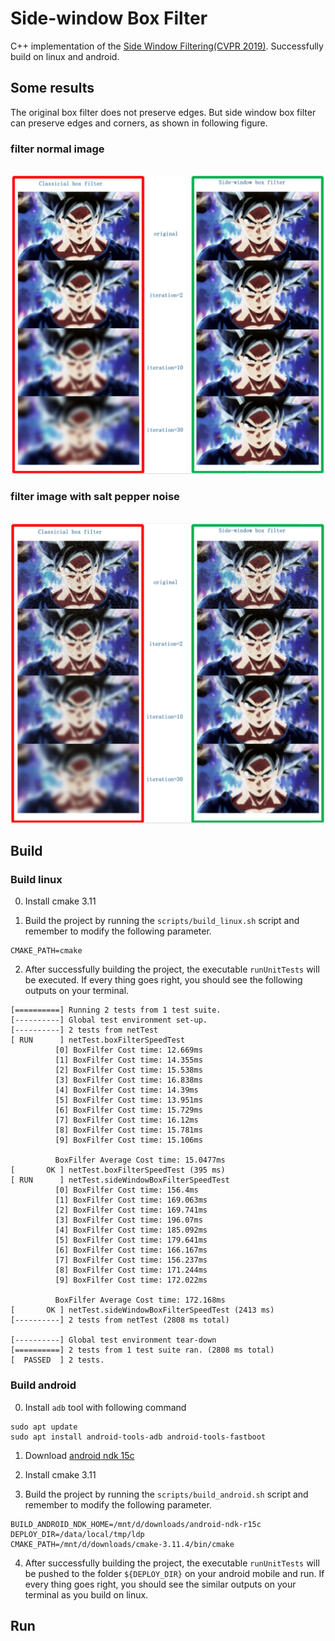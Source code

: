 # Side-window Box Filter

C++ implementation of the [Side Window Filtering(CVPR 2019)](https://github.com/YuanhaoGong/SideWindowFilter). Successfully build on linux and android.

## Some results
The original box filter does not preserve edges. But side window box filter can preserve edges and corners, as shown in following figure. 

### filter normal image
<div align='center'>
  <img src='results/org_compare.png'>
</div>

### filter image with salt pepper noise
<div align='center'>
  <img src='results/pepper_compare.png'>
</div>

## Build

### Build linux
0. Install cmake 3.11

1. Build the project by running the `scripts/build_linux.sh` script and remember to modify the following parameter.

```
CMAKE_PATH=cmake
```

2. After successfully building the project, the executable `runUnitTests` will be executed. If every thing goes right, you should see the following outputs on your terminal.

```
[==========] Running 2 tests from 1 test suite.
[----------] Global test environment set-up.
[----------] 2 tests from netTest
[ RUN      ] netTest.boxFilterSpeedTest
          [0] BoxFilfer Cost time: 12.669ms
          [1] BoxFilfer Cost time: 14.355ms
          [2] BoxFilfer Cost time: 15.538ms
          [3] BoxFilfer Cost time: 16.838ms
          [4] BoxFilfer Cost time: 14.39ms
          [5] BoxFilfer Cost time: 13.951ms
          [6] BoxFilfer Cost time: 15.729ms
          [7] BoxFilfer Cost time: 16.12ms
          [8] BoxFilfer Cost time: 15.781ms
          [9] BoxFilfer Cost time: 15.106ms

          BoxFilfer Average Cost time: 15.0477ms
[       OK ] netTest.boxFilterSpeedTest (395 ms)
[ RUN      ] netTest.sideWindowBoxFilterSpeedTest
          [0] BoxFilfer Cost time: 156.4ms
          [1] BoxFilfer Cost time: 169.063ms
          [2] BoxFilfer Cost time: 169.741ms
          [3] BoxFilfer Cost time: 196.07ms
          [4] BoxFilfer Cost time: 185.092ms
          [5] BoxFilfer Cost time: 179.641ms
          [6] BoxFilfer Cost time: 166.167ms
          [7] BoxFilfer Cost time: 156.237ms
          [8] BoxFilfer Cost time: 171.244ms
          [9] BoxFilfer Cost time: 172.022ms

          BoxFilfer Average Cost time: 172.168ms
[       OK ] netTest.sideWindowBoxFilterSpeedTest (2413 ms)
[----------] 2 tests from netTest (2808 ms total)

[----------] Global test environment tear-down
[==========] 2 tests from 1 test suite ran. (2808 ms total)
[  PASSED  ] 2 tests.
```

### Build android

0. Install `adb` tool with following command

```
sudo apt update
sudo apt install android-tools-adb android-tools-fastboot
```

1. Download [android ndk 15c](https://developer.android.com/ndk/downloads/older_releases.html)

2. Install cmake 3.11

3. Build the project by running the `scripts/build_android.sh` script and remember to modify the following parameter.

```
BUILD_ANDROID_NDK_HOME=/mnt/d/downloads/android-ndk-r15c
DEPLOY_DIR=/data/local/tmp/ldp
CMAKE_PATH=/mnt/d/downloads/cmake-3.11.4/bin/cmake
```

4. After successfully building the project, the executable `runUnitTests` will be pushed to the folder `${DEPLOY_DIR}` on your android mobile and run. If every thing goes right, you should see the similar outputs on your terminal as you build on linux.

## Run

